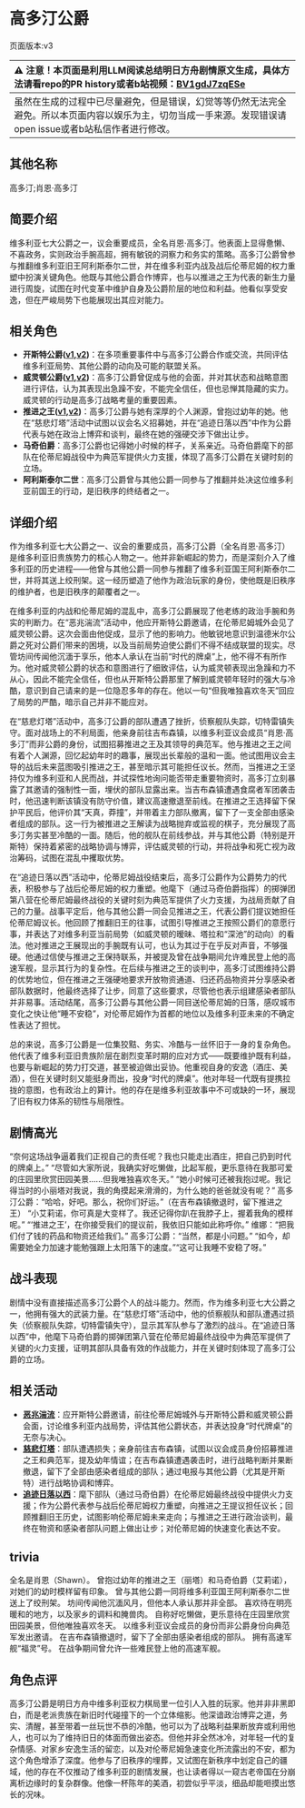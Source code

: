 # 高多汀公爵
页面版本:v3
 

| :warning: 注意！本页面是利用LLM阅读总结明日方舟剧情原文生成，具体方法请看repo的PR history或者b站视频：[BV1gdJ7zqESe](https://www.bilibili.com/video/BV1gdJ7zqESe/)         |
|:----------------------------|
| 虽然在生成的过程中已尽量避免，但是错误，幻觉等等仍然无法完全避免。所以本页面内容以娱乐为主，切勿当成一手来源。发现错误请open issue或者b站私信作者进行修改。|



## 其他名称
高多汀;肖恩·高多汀
## 简要介绍
维多利亚七大公爵之一，议会重要成员，全名肖恩·高多汀。他表面上显得惫懒、不喜政务，实则政治手腕高超，拥有敏锐的洞察力和务实的策略。高多汀公爵曾参与推翻维多利亚旧王阿利斯泰尔二世，并在维多利亚内战及战后伦蒂尼姆的权力重塑中扮演关键角色。他既与其他公爵合作博弈，也与以推进之王为代表的新生力量进行周旋，试图在时代变革中维护自身及公爵阶层的地位和利益。他看似享受安逸，但在严峻局势下也能展现出其应对能力。
## 相关角色
-   **开斯特公爵([v1](../chars/extended_char_kai_si_te_gong_jue.md),[v2](extended_char_kai_si_te_gong_jue.md))**：在多项重要事件中与高多汀公爵合作或交流，共同评估维多利亚局势、其他公爵的动向及可能的联盟关系。
-   **威灵顿公爵([v1](../chars/extended_char_wei_ling_dun_gong_jue.md),[v2](extended_char_wei_ling_dun_gong_jue.md))**：高多汀公爵曾促成与他的会面，并对其状态和战略意图进行评估，认为其表现出急躁不安，不能完全信任，但也忌惮其隐藏的实力。威灵顿的行动是高多汀战略考量的重要因素。
-   **推进之王([v1](../chars/char_112_siege.md),[v2](char_112_siege.md))**：高多汀公爵与她有深厚的个人渊源，曾抱过幼年的她。他在“慈悲灯塔”活动中试图以议会名义招募她，并在“追迹日落以西”中作为公爵代表与她在政治上博弈和谈判，最终在她的强硬交涉下做出让步。
-   **马奇伯爵**：高多汀公爵也记得她小时候的样子，关系亲近。马奇伯爵麾下的部队在伦蒂尼姆战役中为典范军提供火力支援，体现了高多汀公爵在关键时刻的立场。
-   **阿利斯泰尔二世**：高多汀公爵曾与其他公爵一同参与了推翻并处决这位维多利亚前国王的行动，是旧秩序的终结者之一。
## 详细介绍
作为维多利亚七大公爵之一、议会的重要成员，高多汀公爵（全名肖恩·高多汀）是维多利亚旧贵族势力的核心人物之一。他并非新崛起的势力，而是深刻介入了维多利亚的历史进程——他曾与其他公爵一同参与推翻了维多利亚国王阿利斯泰尔二世，并将其送上绞刑架。这一经历塑造了他作为政治玩家的身份，使他既是旧秩序的维护者，也是旧秩序的颠覆者之一。

在维多利亚的内战和伦蒂尼姆的混乱中，高多汀公爵展现了他老练的政治手腕和务实的判断力。在“恶兆湍流”活动中，他应开斯特公爵邀请，在伦蒂尼姆城外会见了威灵顿公爵。这次会面由他促成，显示了他的影响力。他敏锐地意识到温德米尔公爵之死对公爵们带来的困境，以及当前局势迫使公爵们不得不结成联盟的现实。尽管坊间传闻他沉湎于享乐，他本人承认在当前“时代的牌桌”上，他不得不有所作为。他对威灵顿公爵的状态和意图进行了细致评估，认为威灵顿表现出急躁和力不从心，因此不能完全信任，但也从开斯特公爵那里了解到威灵顿年轻时的强大与冷酷，意识到自己请来的是一位隐忍多年的存在。他以一句“但我唯独喜欢冬天”回应了局势的严酷，暗示自己并非不能应对。

在“慈悲灯塔”活动中，高多汀公爵的部队遭遇了挫折，侦察舰队失踪，切特雷镇失守。面对战场上的不利局面，他亲身前往吉布森镇，以维多利亚议会成员“肖恩·高多汀”而非公爵的身份，试图招募推进之王及其领导的典范军。他与推进之王之间有着个人渊源，回忆起幼年时的趣事，展现出长辈般的温和一面。他试图用议会主导的战后未来蓝图吸引推进之王，甚至暗示其可能担任议长。然而，当推进之王坚持仅为维多利亚和人民而战，并试探性地询问能否带走重要物资时，高多汀立刻暴露了其邀请的强制性一面，埋伏的部队显露出来。当吉布森镇遭遇食腐者军团袭击时，他迅速判断该镇没有防守价值，建议高速撤退至前线。在推进之王选择留下保护平民后，他评价其“天真，莽撞”，并带着主力部队撤离，留下了一支全部由感染者组成的部队。这一行为被推进之王解读为战略抛弃或监视的棋子，充分展现了高多汀务实甚至冷酷的一面。随后，他的舰队在前线参战，并与其他公爵（特别是开斯特）保持着紧密的战略协调与博弈，评估威灵顿的行动，并将战争和死亡视为政治筹码，试图在混乱中攫取优势。

在“追迹日落以西”活动中，伦蒂尼姆战役结束后，高多汀公爵作为公爵势力的代表，积极参与了战后伦蒂尼姆的权力重塑。他麾下（通过马奇伯爵指挥）的掷弹团第八营在伦蒂尼姆最终战役的关键时刻为典范军提供了火力支援，为战局贡献了自己的力量。战事平定后，他与其他公爵一同会见推进之王，代表公爵们提议她担任伦蒂尼姆议长。他回顾了推翻旧王的往事，试图引导推进之王按照公爵们的意愿行事，并表达了对维多利亚当前局势（如威灵顿的暧昧、塔拉和“深池”的动向）的看法。他对推进之王展现出的手腕既有认可，也认为其过于在乎反对声音，不够强硬。他通过信使与推进之王保持联系，并被提及曾在战争期间允许难民登上他的高速军舰，显示其行为的复杂性。在后续与推进之王的谈判中，高多汀试图维持公爵的优势地位，但在推进之王强硬地要求开放物资通道、归还药品物资并分享感染者部队数据时，他最终选择了让步，同意了这些要求，尽管他也表示组建感染者部队并非易事。活动结尾，高多汀公爵与其他公爵一同目送伦蒂尼姆的日落，感叹城市变化之快让他“睡不安稳”，对伦蒂尼姆作为首都的地位以及维多利亚未来的不确定性表达了担忧。

总的来说，高多汀公爵是一位集狡黠、务实、冷酷与一丝怀旧于一身的复杂角色。他代表了维多利亚旧贵族阶层在剧烈变革时期的应对方式——既要维护既有利益，也要与新崛起的势力打交道，甚至被迫做出妥协。他重视自身的安逸（酒庄、美酒），但在关键时刻又能挺身而出，投身“时代的牌桌”。他对年轻一代既有提携拉拢的意图，也有政治上的算计。他的存在是维多利亚故事中不可或缺的一环，展现了旧有权力体系的韧性与局限性。
## 剧情高光
“奈何这场战争逼着我们正视自己的责任呢？我也只能走出酒庄，把自己扔到时代的牌桌上。”
“尽管如大家所说，我确实好吃懒做，比起军舰，更乐意待在我那可爱的庄园里欣赏田园美景......但我唯独喜欢冬天。”
“她小时候可还被我抱过呢。我记得当时的小丽塔对我说，我的角摸起来滑滑的，为什么她的爸爸就没有呢？”
高多汀公爵：“哈哈，好吧。那么，祝你们好运。”（在吉布森镇撤退时，留下推进之王）
“小艾莉诺，你可真是大变样了。我还记得你趴在我脖子上，握着我角的模样呢。”
“‘推进之王’，在你接受我们的提议前，我依旧只能如此称呼你。”
维娜：“把我们付了钱的药品和物资还给我们。” 高多汀公爵：“当然，都是小问题。”
“如今，却需要她全力加速才能勉强跟上太阳落下的速度。”“这可让我睡不安稳了呀。”
## 战斗表现
剧情中没有直接描述高多汀公爵个人的战斗能力。然而，作为维多利亚七大公爵之一，他拥有强大的武装力量。在“慈悲灯塔”活动中，他的侦察舰队和部队遭遇过损失（侦察舰队失踪，切特雷镇失守），显示其军队参与了激烈的战斗。在“追迹日落以西”中，他麾下马奇伯爵的掷弹团第八营在伦蒂尼姆最终战役中为典范军提供了关键的火力支援，证明其部队具备有效的作战能力，并在关键时刻体现了高多汀公爵的立场。
## 相关活动
-   **[恶兆湍流](../stories/main_13.md)**：应开斯特公爵邀请，前往伦蒂尼姆城外与开斯特公爵和威灵顿公爵会面，讨论维多利亚内战局势，评估其他公爵状态，并表达投身“时代牌桌”的无奈与决心。
-   **[慈悲灯塔](../stories/main_14.md)**：部队遭遇损失；亲身前往吉布森镇，试图以议会成员身份招募推进之王和典范军，提及幼年情谊；在吉布森镇遭遇袭击时，进行战略判断并果断撤退，留下了全部由感染者组成的部队；通过电报与其他公爵（尤其是开斯特）进行战略协调和博弈。
-   **[追迹日落以西](../stories/act37side.md)**：麾下部队（通过马奇伯爵）在伦蒂尼姆最终战役中提供火力支援；作为公爵代表参与战后伦蒂尼姆权力重塑，向推进之王提议担任议长；回顾推翻旧王历史，试图影响伦蒂尼姆未来走向；与推进之王进行政治谈判，最终在物资和感染者部队问题上做出让步；对伦蒂尼姆的快速变化表达不安。
## trivia
全名是肖恩（Shawn）。
曾抱过幼年的推进之王（丽塔）和马奇伯爵（艾莉诺），对她们的幼时模样留有印象。
曾与其他公爵一同将维多利亚国王阿利斯泰尔二世送上了绞刑架。
坊间传闻他沉湎风月，但他本人承认那并非全部。
喜欢待在明亮暖和的地方，以及家乡的调料和腌兽肉。
自称好吃懒做，更乐意待在庄园里欣赏田园美景，但他唯独喜欢冬天。
以维多利亚议会成员的身份而非公爵身份向典范军发出邀请。
在吉布森镇撤退时，留下了全部由感染者组成的部队。
拥有高速军舰“福灵”号。
在战争期间曾允许一些难民登上他的高速军舰。
## 角色点评
高多汀公爵是明日方舟中维多利亚权力棋局里一位引人入胜的玩家。他并非非黑即白，而是老派贵族在新旧时代碰撞下的一个立体缩影。他深谙政治博弈之道，务实、清醒，甚至带着一丝玩世不恭的冷酷，他可以为了战略利益果断放弃或利用他人，也可以为了维持旧日的体面而做出姿态。但他并非全然冰冷，对年轻一代的复杂情感、对家乡安逸生活的留恋，以及对伦蒂尼姆急速变化所流露出的不安，都为这个角色增添了深度。他参与了旧秩序的埋葬，又试图在新秩序中划定自己的疆域，他的存在不仅推动了维多利亚的剧情发展，也让读者得以一窥古老帝国在分崩离析边缘时的复杂群像。他像一杯陈年的美酒，初尝似乎平淡，细品却能咂摸出悠长的况味。